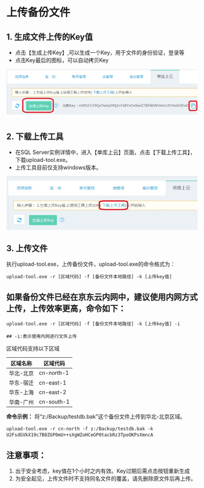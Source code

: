 # 上传备份文件
## 1. 生成文件上传的Key值
- 点击【生成上传Key】,可以生成一个Key，用于文件的身份验证，登录等
- 点击Key最后的图标，可以自动拷贝Key

![上传备份1](../../../../../image/RDS/Upload-Backup-1.png)

## 2. 下载上传工具

- 在SQL Server实例详情中，进入【单库上云】页面，点击【下载上传工具】，下载upload-tool.exe。
- 上传工具目前仅支持windows版本。

![上传备份2](../../../../../image/RDS/Upload-Backup-2.png)

## 3. 上传文件

执行upload-tool.exe，上传备份文件，upload-tool.exe的命令格式为：
```
upload-tool.exe -r [区域代码] -f [备份文件本地路径] -k [上传key值]
```
## 如果备份文件已经在京东云内网中，建议使用内网方式上传，上传效率更高，命令如下：
```
upload-tool.exe -r [区域代码] -f [备份文件本地路径] -k [上传key值] -i

## -i:表示使用内网进行文件上传
```

区域代码支持以下区域

|区域名称|区域代码|
|-|-|
|华北-北京|cn-north-1|
|华东-宿迁|cn-east-1|
|华东-上海|cn-east-2|
|华南-广州|cn-south-1|

**命令示例：** 将“z:/Backup/testdb.bak”这个备份文件上传到华北-北京区域。
```
upload-tool.exe -r cn-north -f z:/Backup/testdb.bak -k   U2FsdGVkX19c7B0ZGP0mU++sXgWZoHCeGP0tacbRz3TpoOKPsXmncA
```
## 注意事项：

1. 出于安全考虑，key值在1个小时之内有效。Key过期后需点击按钮重新生成
2. 为安全起见，上传文件时不支持同名文件的覆盖，请先删除原文件后再上传。
